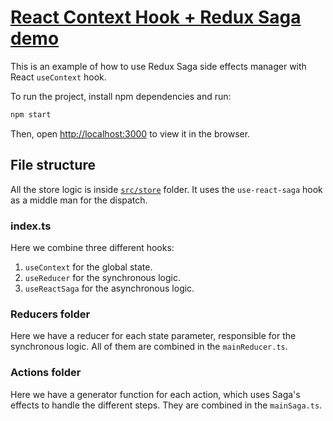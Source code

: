 # [React Context Hook + Redux Saga demo](https://nirougi.github.io/react-saga-hook-example/)

This is an example of how to use Redux Saga side effects manager with React `useContext` hook.

To run the project, install npm dependencies and run:

```bash
npm start
```

Then, open [http://localhost:3000](http://localhost:3000) to view it in the browser.

## File structure

All the store logic is inside [`src/store`](https://github.com/nirougi/react-context-saga/tree/main/src/store) folder.
It uses the `use-react-saga` hook as a middle man for the dispatch.

### index.ts

Here we combine three different hooks:

1. `useContext` for the global state.
2. `useReducer` for the synchronous logic.
3. `useReactSaga` for the asynchronous logic.

### Reducers folder

Here we have a reducer for each state parameter, responsible for the synchronous logic.
All of them are combined in the `mainReducer.ts`.

### Actions folder

Here we have a generator function for each action, which uses Saga's effects to handle the different steps.
They are combined in the `mainSaga.ts`.
